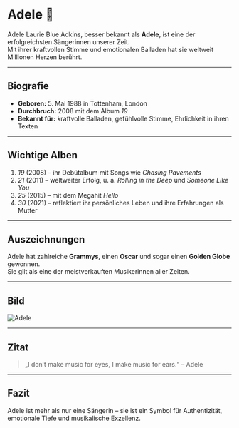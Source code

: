 # Adele 🎤

Adele Laurie Blue Adkins, besser bekannt als **Adele**, ist eine der erfolgreichsten Sängerinnen unserer Zeit.  
Mit ihrer kraftvollen Stimme und emotionalen Balladen hat sie weltweit Millionen Herzen berührt.  

---

## Biografie

- **Geboren:** 5. Mai 1988 in Tottenham, London  
- **Durchbruch:** 2008 mit dem Album *19*  
- **Bekannt für:** kraftvolle Balladen, gefühlvolle Stimme, Ehrlichkeit in ihren Texten  

---

## Wichtige Alben

1. *19* (2008) – ihr Debütalbum mit Songs wie *Chasing Pavements*  
2. *21* (2011) – weltweiter Erfolg, u. a. *Rolling in the Deep* und *Someone Like You*  
3. *25* (2015) – mit dem Megahit *Hello*  
4. *30* (2021) – reflektiert ihr persönliches Leben und ihre Erfahrungen als Mutter  

---

## Auszeichnungen

Adele hat zahlreiche **Grammys**, einen **Oscar** und sogar einen **Golden Globe** gewonnen.  
Sie gilt als eine der meistverkauften Musikerinnen aller Zeiten.  

---

## Bild

![Adele](images/adele.jpg)

---

## Zitat

> „I don’t make music for eyes, I make music for ears.“ – Adele  

---

## Fazit

Adele ist mehr als nur eine Sängerin – sie ist ein Symbol für Authentizität, emotionale Tiefe und musikalische Exzellenz.  
